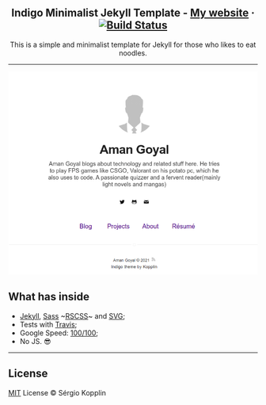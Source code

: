 <p align="center">
    <h2 align="center">Indigo Minimalist Jekyll Template - <a href="https://amangoyal.me/">My website</a> · <a href="https://travis-ci.com/Aman-1412/aman-1412.github.io"><img src="https://camo.githubusercontent.com/5393485b732749b3499264168fa8af60166071e8/68747470733a2f2f7472617669732d63692e6f72672f73657267696f6b6f70706c696e2f696e6469676f2e7376673f6272616e63683d67682d7061676573" alt="Build Status" data-canonical-src="https://travis-ci.com/Aman-1412/aman-1412.github.io.svg?branch=gh-pages" style="max-width:100%;"></a></h2>
</p>

<p align="center">This is a simple and minimalist template for Jekyll for those who likes to eat noodles.</p>

***


<p align="center">
    <img alt="Aman Goyal" src="assets/profile-screenshot.png" />
</p>

## What has inside

- [Jekyll](https://jekyllrb.com/), [Sass](https://sass-lang.com/) ~[RSCSS](https://rscss.io/)~ and [SVG](https://www.w3.org/Graphics/SVG/);
- Tests with [Travis](https://travis-ci.com/);
- Google Speed: [100/100](https://developers.google.com/speed/pagespeed/insights/?url=https%3A%2F%2Faman-1412.github.io%2F);
- No JS. :sunglasses:

---
## License

[MIT](https://kopplin.mit-license.org/) License © Sérgio Kopplin
